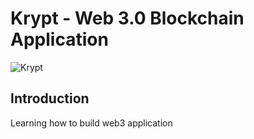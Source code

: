 # Krypt - Web 3.0 Blockchain Application

![Krypt](https://i.ibb.co/DVF4tNW/image.png)

## Introduction

Learning how to build web3 application
